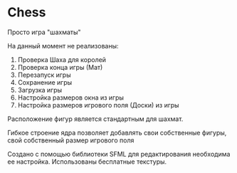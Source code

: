 # Chess
 
Просто игра "шахматы"

На данный момент не реализованы:

1. Проверка Шаха для королей
2. Проверка конца игры (Мат)
3. Перезапуск игры
4. Сохранение игры
5. Загрузка игры 
7. Настройка размеров окна из игры
8. Настройка размеров игрового поля (Доски) из игры

Расположение фигур является стандартным для шахмат.

Гибкое строение ядра позволяет добавлять свои собственные фигуры, свой собственный размер игрового поля

Создано с помощью библиотеки SFML для редактирования необходима ее настройка. Использованы бесплатные текстуры.
